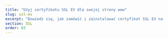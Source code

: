 ```yaml
---
title: "Użyj certyfikatu SSL EV dla swojej strony www"
slug: ssl-ev
excerpt: "Dowiedz się, jak zamówić i zainstalować certyfikat SSL EV na Twoim hostingu WWW OVHcloud"
section: SSL
order: 03
---
```


